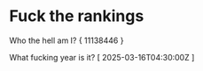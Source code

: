# Fuck the rankings

Who the hell am I?
{ 11138446 }

What fucking year is it?
[ 2025-03-16T04:30:00Z ]

